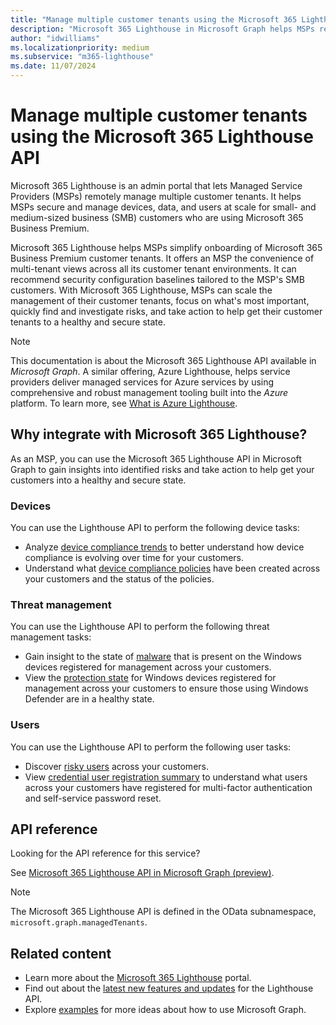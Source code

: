 ```yaml
---
title: "Manage multiple customer tenants using the Microsoft 365 Lighthouse API"
description: "Microsoft 365 Lighthouse in Microsoft Graph helps MSPs remotely manage devices, data, and users for customers using Microsoft 365 Business Premium."
author: "idwilliams"
ms.localizationpriority: medium
ms.subservice: "m365-lighthouse"
ms.date: 11/07/2024
---
```


# Manage multiple customer tenants using the Microsoft 365 Lighthouse API

Microsoft 365 Lighthouse is an admin portal that lets Managed Service Providers (MSPs) remotely manage multiple customer tenants. It helps MSPs secure and manage devices, data, and users at scale for small- and medium-sized business (SMB) customers who are using Microsoft 365 Business Premium.

Microsoft 365 Lighthouse helps MSPs simplify onboarding of Microsoft 365 Business Premium customer tenants. It offers an MSP the convenience of multi-tenant views across all its customer tenant environments. It can recommend security configuration baselines tailored to the MSP's SMB customers. With Microsoft 365 Lighthouse, MSPs can scale the management of their customer tenants, focus on what's most important, quickly find and investigate risks, and take action to help get their customer tenants to a healthy and secure state.

> [!NOTE]  
> This documentation is about the Microsoft 365 Lighthouse API available in _Microsoft Graph_. A similar offering, Azure Lighthouse, helps service providers deliver managed services for Azure services by using comprehensive and robust management tooling built into the _Azure_ platform. To learn more, see [What is Azure Lighthouse](/azure/lighthouse/overview).

## Why integrate with Microsoft 365 Lighthouse?

As an MSP, you can use the Microsoft 365 Lighthouse API in Microsoft Graph to gain insights into identified risks and take action to help get your customers into a healthy and secure state.

### Devices

You can use the Lighthouse API to perform the following device tasks:

- Analyze [device compliance trends](/graph/api/resources/managedtenants-manageddevicecompliancetrend?view=graph-rest-beta&preserve-view=true) to better understand how device compliance is evolving over time for your customers.
- Understand what [device compliance policies](/graph/api/resources/managedtenants-manageddevicecompliance) have been created across your customers and the status of the policies.

### Threat management

You can use the Lighthouse API to perform the following threat management tasks:

- Gain insight to the state of [malware](/graph/api/resources/managedtenants-windowsdevicemalwarestate) that is present on the Windows devices registered for management across your customers.
- View the [protection state](/graph/api/resources/managedtenants-windowsprotectionstate?view=graph-rest-beta&preserve-view=true) for Windows devices registered for management across your customers to ensure those using Windows Defender are in a healthy state.

### Users

You can use the Lighthouse API to perform the following user tasks:

- Discover [risky users](/graph/api/resources/riskyuser) across your customers.
- View [credential user registration summary](/graph/api/resources/managedtenants-credentialuserregistrationssummary?view=graph-rest-beta&preserve-view=true) to understand what users across your customers have registered for multi-factor authentication and self-service password reset.

## API reference

Looking for the API reference for this service?

See [Microsoft 365 Lighthouse API in Microsoft Graph (preview)](/graph/api/resources/managedtenants-managedtenant?view=graph-rest-beta&preserve-view=true).

> [!NOTE]
> The Microsoft 365 Lighthouse API is defined in the OData subnamespace, `microsoft.graph.managedTenants`.


## Related content

- Learn more about the [Microsoft 365 Lighthouse](/microsoft-365/lighthouse/m365-lighthouse-overview?view=o365-worldwide&preserve-view=true) portal.
- Find out about the [latest new features and updates](/graph/whats-new-overview) for the Lighthouse API.
- Explore [examples](https://developer.microsoft.com/graph/graph/examples) for more ideas about how to use Microsoft Graph.
